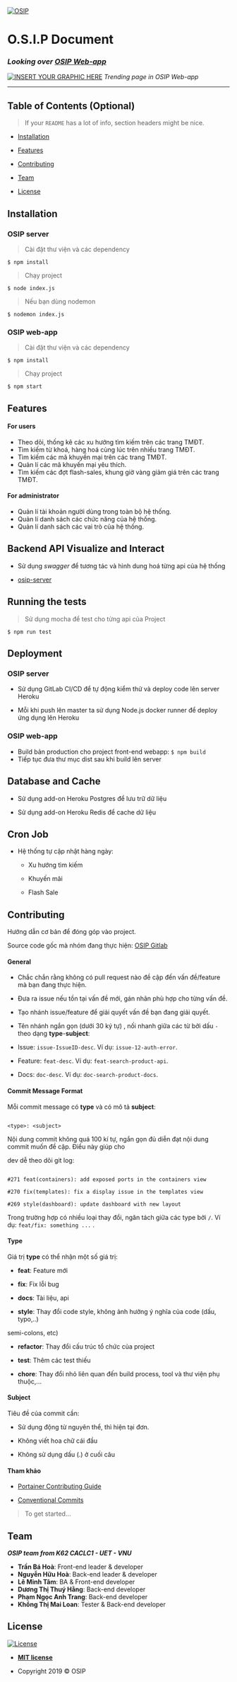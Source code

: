 
<a  href="http://osip.ml"><img  src="https://i.ibb.co/Fwy1yFh/logo.png"  title="OSIP Project"  alt="OSIP"></a>

  

# O.S.I.P Document

  

### ***Looking over [OSIP Web-app](http://osip.ml)***

  

[![INSERT YOUR GRAPHIC HERE](https://i.ibb.co/hDyjwRc/Screen-Shot-2019-12-20-at-17-30-48.png)]()
*Trending page in OSIP Web-app*
 
---

  

## Table of Contents (Optional)

  

> If your `README` has a lot of info, section headers might be nice.

  

-  [Installation](#installation)

-  [Features](#features)

-  [Contributing](#contributing)

-  [Team](#team)

-  [License](#license)

  

## Installation

### **OSIP server**

> Cài đặt thư viện và các dependency

```$ npm install```

> Chạy project

```$ node index.js```

> Nếu bạn dùng nodemon

```$ nodemon index.js```

  ### **OSIP web-app**
> Cài đặt thư viện và các dependency

```$ npm install```
> Chạy project

```$ npm start```

## Features

#### **For users**
- Theo dõi, thống kê các xu hướng tìm kiếm trên các trang TMĐT.
- Tìm kiếm từ khoá, hàng hoá cùng lúc trên nhiều trang TMĐT.
- Tìm kiếm các mã khuyến mại trên các trang TMĐT.
- Quản lí các mã khuyến mại yêu thích.
- Tìm kiếm các đợt flash-sales, khung giờ vàng giảm giá trên các trang TMĐT.  

#### **For administrator**
- Quản lí tài khoản người dùng trong toàn bộ hệ thống.
- Quản lí danh sách các chức năng của hệ thống.
- Quản lí danh sách các vai trò của hệ thống.

## Backend API Visualize and Interact

  

- Sử dụng *swagger* để tương tác và hình dung hoá từng api của hệ thống

  

-  [osip-server](https://osip-server.herokuapp.com/)

  

## Running the tests

> Sử dụng mocha để test cho từng api của Project

  

```$ npm run test```

  

## Deployment

  
### **OSIP server**
- Sử dụng GitLab CI/CD để tự động kiểm thử và deploy code lên server Heroku

- Mỗi khi push lên master ta sử dụng Node.js docker runner để deploy ứng dụng lên Heroku

### **OSIP web-app**
- Build bản production cho project front-end webapp:
  ```$ npm build```
- Tiếp tục đưa thư mục dist sau khi build lên server

## Database and Cache

  

- Sử dụng add-on Heroku Postgres để lưu trữ dữ liệu

- Sử dụng add-on Heroku Redis để cache dữ liệu

  

## Cron Job

  

- Hệ thống tự cập nhật hàng ngày:

	- Xu hướng tìm kiếm

	- Khuyến mãi

	- Flash Sale

  

## Contributing

  

Hướng dẫn cơ bản để đóng góp vào project.

Source code gốc mà nhóm đang thực hiện: [OSIP Gitlab](https://gitlab.com/osipg)
  

#### General

  

- Chắc chắn rằng không có pull request nào đề cập đến vấn đề/feature mà bạn đang thực hiện.

- Đưa ra issue nếu tồn tại vấn đề mới, gán nhãn phù hợp cho từng vấn đề.

- Tạo nhánh issue/feature để giải quyết vấn đề bạn đang giải quyết.

- Tên nhánh ngắn gọn (dưới 30 ký tự) , nối nhanh giữa các từ bởi dấu `-` theo dạng **type**-**subject**:

- Issue: `issue-IssueID-desc`. Ví dụ: `issue-12-auth-error`.

- Feature: `feat-desc`. Ví dụ: `feat-search-product-api`.

- Docs: `doc-desc`. Ví dụ: `doc-search-product-docs`.

  

#### Commit Message Format

  

Mỗi commit message có **type** và có mô tả **subject**:

  

```

<type>: <subject>

```

  

Nội dung commit không quá 100 kí tự, ngắn gọn đủ diễn đạt nội dung commit muốn đề cập. Điều này giúp cho

dev dễ theo dõi git log:

  

```

#271 feat(containers): add exposed ports in the containers view

#270 fix(templates): fix a display issue in the templates view

#269 style(dashboard): update dashboard with new layout

```

  

Trong trường hợp có nhiều loại thay đổi, ngăn tách giữa các type bởi `/`. Ví dụ: `feat/fix: something ...` .

  

#### Type

  

Giá trị **type** có thể nhận một số giá trị:

  

*  **feat**: Feature mới

*  **fix**: Fix lỗi bug

*  **docs**: Tài liệu, api

*  **style**: Thay đổi code style, không ảnh hưởng ý nghĩa của code (dấu, typo,..)

semi-colons, etc)

*  **refactor**: Thay đổi cấu trúc tổ chức của project

*  **test**: Thêm các test thiếu

*  **chore**: Thay đổi nhỏ liên quan đến build process, tool và thư viện phụ thuộc,...

  

#### Subject

  

Tiêu đề của commit cần:

* Sử dụng động từ nguyên thể, thì hiện tại đơn.

* Không viết hoa chữ cái đầu

* Không sử dụng dấu (.) ở cuối câu

  

#### Tham khảo

-  [Portainer Contributing Guide](https://raw.githubusercontent.com/portainer/portainer/develop/CONTRIBUTING.md)

-  [Conventional Commits](https://www.conventionalcommits.org/en/v1.0.0-beta.2/)

> To get started...

  

## Team
***OSIP team from K62 CACLC1 - UET - VNU***
- **Trần Bá Hoà**: Front-end leader & developer
- **Nguyễn Hữu Hoà**: Back-end leader & developer
- **Lê Minh Tâm**: BA & Front-end developer
- **Dương Thị Thuý Hằng**: Back-end developer
- **Phạm Ngọc Anh Trang**: Back-end developer
- **Khổng Thị Mai Loan**: Tester & Back-end developer
## License

  

[![License](http://img.shields.io/:license-mit-blue.svg?style=flat-square)](http://badges.mit-license.org)

  

-  **[MIT license](http://opensource.org/licenses/mit-license.php)**

- Copyright 2019 © OSIP